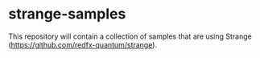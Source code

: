 # strange-samples

This repository will contain a collection of samples that are using Strange (https://github.com/redfx-quantum/strange).
